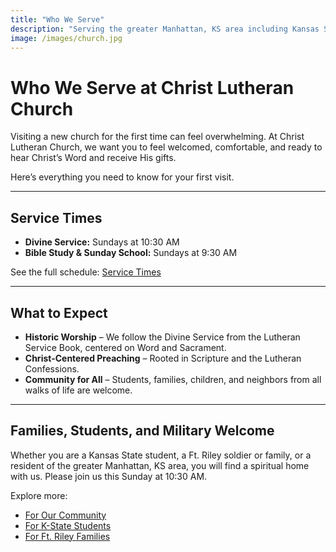 ```yaml
---
title: "Who We Serve"
description: "Serving the greater Manhattan, KS area including Kansas State University, Ft. Riley, Junction City, St. George, Westmoreland, Ogden, Wamego, and Pottawatomie County."
image: /images/church.jpg
---
```


# Who We Serve at Christ Lutheran Church

Visiting a new church for the first time can feel overwhelming. At Christ Lutheran Church, we want you to feel welcomed, comfortable, and ready to hear Christ’s Word and receive His gifts.


Here’s everything you need to know for your first visit.

---

## Service Times

- **Divine Service:** Sundays at 10:30 AM  
- **Bible Study & Sunday School:** Sundays at 9:30 AM  

See the full schedule: [Service Times](/service-times/)

---

## What to Expect

- **Historic Worship** – We follow the Divine Service from the Lutheran Service Book, centered on Word and Sacrament.  
- **Christ-Centered Preaching** – Rooted in Scripture and the Lutheran Confessions.  
- **Community for All** – Students, families, children, and neighbors from all walks of life are welcome.  

---

## Families, Students, and Military Welcome

Whether you are a Kansas State student, a Ft. Riley soldier or family, or a resident of the greater Manhattan, KS area, you will find a spiritual home with us. Please join us this Sunday at 10:30 AM.

Explore more:

- [For Our Community](/community/)
- [For K-State Students](/k-state-students/)
- [For Ft. Riley Families](/ft-riley-families/)

